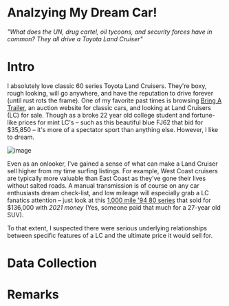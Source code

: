 # Analzying My Dream Car! 

*"What does the UN, drug cartel, oil tycoons, and security forces have in common? They all drive a Toyota Land Cruiser"*

# Intro
I absolutely love classic 60 series Toyota Land Cruisers. They're boxy, rough looking, will go anywhere, and have the reputation to drive forever (until rust rots the frame). One of my favorite past times is browsing [Bring A Trailer](https://bringatrailer.com/toyota/land-cruiser-fj60-fj62/), an auction website for classic cars, and looking at Land Cruisers (LC) for sale. Though as a broke 22 year old college student and fortune-like prices for mint LC's – such as this beautiful blue FJ62 that bid for $35,850 – it's more of a spectator sport than anything else. However, I like to dream. 

![image](https://user-images.githubusercontent.com/89032804/159414176-32d351f0-448f-4798-9f6a-601ac810d792.png)

Even as an onlooker, I've gained a sense of what can make a Land Cruiser sell higher from my time surfing listings. For example, West Coast cruisers are typically more valuable than East Coast as they've gone their lives without salted roads. A manual transmission is of course on any car enthusiasts dream check-list, and low mileage will especially grab a LC fanatics attention – just look at this [1,000 mile '94 80 series](https://bringatrailer.com/listing/1994-toyota-land-cruiser-fj80-24/) that sold for $136,000 with _2021 money_ (Yes, someone paid that much for a 27-year old SUV).

To that extent, I suspected there were serious underlying relationships between specific features of a LC and the ultimate price it would sell for. 


# Data Collection


# Remarks
